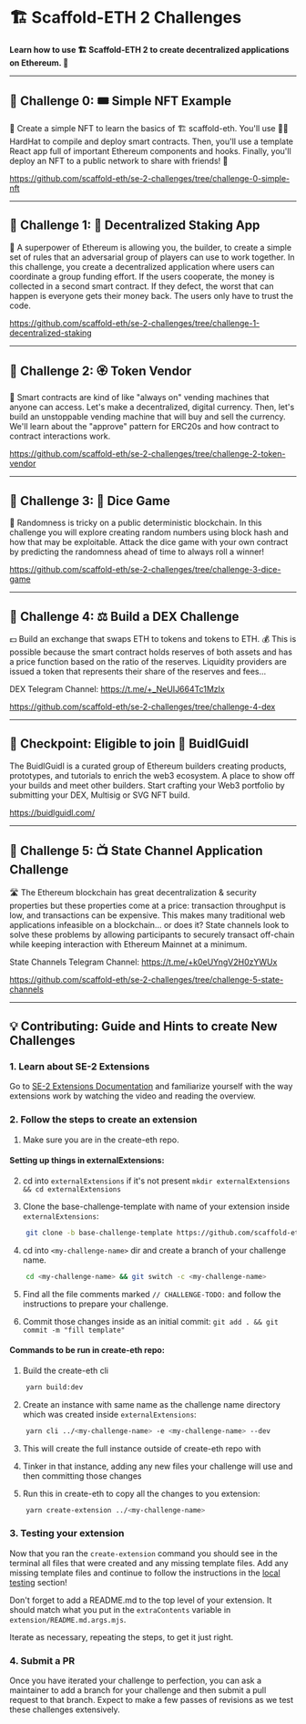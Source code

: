 # 🏗 Scaffold-ETH 2 Challenges

**Learn how to use 🏗 Scaffold-ETH 2 to create decentralized applications on Ethereum. 🚀**

---

## 🚩 Challenge 0: 🎟 Simple NFT Example

🎫 Create a simple NFT to learn the basics of 🏗 scaffold-eth. You'll use 👷‍♀️ HardHat to compile and deploy smart contracts. Then, you'll use a template React app full of important Ethereum components and hooks. Finally, you'll deploy an NFT to a public network to share with friends! 🚀

https://github.com/scaffold-eth/se-2-challenges/tree/challenge-0-simple-nft

---

## 🚩 Challenge 1: 🔏 Decentralized Staking App

🦸 A superpower of Ethereum is allowing you, the builder, to create a simple set of rules that an adversarial group of players can use to work together. In this challenge, you create a decentralized application where users can coordinate a group funding effort. If the users cooperate, the money is collected in a second smart contract. If they defect, the worst that can happen is everyone gets their money back. The users only have to trust the code.

https://github.com/scaffold-eth/se-2-challenges/tree/challenge-1-decentralized-staking

---

## 🚩 Challenge 2: 🏵 Token Vendor

🤖 Smart contracts are kind of like "always on" vending machines that anyone can access. Let's make a decentralized, digital currency. Then, let's build an unstoppable vending machine that will buy and sell the currency. We'll learn about the "approve" pattern for ERC20s and how contract to contract interactions work.

https://github.com/scaffold-eth/se-2-challenges/tree/challenge-2-token-vendor

---

## 🚩 Challenge 3: 🎲 Dice Game

🎰 Randomness is tricky on a public deterministic blockchain. In this challenge you will explore creating random numbers using block hash and how that may be exploitable. Attack the dice game with your own contract by predicting the randomness ahead of time to always roll a winner!

https://github.com/scaffold-eth/se-2-challenges/tree/challenge-3-dice-game

---

## 🚩 Challenge 4: ⚖️ Build a DEX Challenge

💵 Build an exchange that swaps ETH to tokens and tokens to ETH. 💰 This is possible because the smart contract holds reserves of both assets and has a price function based on the ratio of the reserves. Liquidity providers are issued a token that represents their share of the reserves and fees...

DEX Telegram Channel: https://t.me/+_NeUIJ664Tc1MzIx

https://github.com/scaffold-eth/se-2-challenges/tree/challenge-4-dex

---

## 🎉 Checkpoint: Eligible to join 🏰️ BuidlGuidl

The BuidlGuidl is a curated group of Ethereum builders creating products, prototypes, and tutorials to enrich the web3 ecosystem. A place to show off your builds and meet other builders. Start crafting your Web3 portfolio by submitting your DEX, Multisig or SVG NFT build.

https://buidlguidl.com/

---

## 🚩 Challenge 5: 📺 State Channel Application Challenge

🛣️ The Ethereum blockchain has great decentralization & security properties but these properties come at a price: transaction throughput is low, and transactions can be expensive. This makes many traditional web applications infeasible on a blockchain... or does it? State channels look to solve these problems by allowing participants to securely transact off-chain while keeping interaction with Ethereum Mainnet at a minimum.

State Channels Telegram Channel: https://t.me/+k0eUYngV2H0zYWUx

https://github.com/scaffold-eth/se-2-challenges/tree/challenge-5-state-channels

---

## 💡 Contributing: Guide and Hints to create New Challenges

### 1. Learn about SE-2 Extensions

Go to [SE-2 Extensions Documentation](https://docs.scaffoldeth.io/extensions/createExtensions) and familiarize yourself with the way extensions work by watching the video and reading the overview.

### 2. Follow the steps to create an extension

1. Make sure you are in the create-eth repo.

#### Setting up things in externalExtensions:

2. cd into `externalExtensions` if it's not present `mkdir externalExtensions && cd externalExtensions`

3. Clone the base-challenge-template with name of your extension inside `externalExtensions`:

```bash
    git clone -b base-challenge-template https://github.com/scaffold-eth/se-2-challenges.git <my-challenge-name>
```

4. cd into `<my-challenge-name>` dir and create a branch of your challenge name.

```bash
    cd <my-challenge-name> && git switch -c <my-challenge-name>
```

5. Find all the file comments marked `// CHALLENGE-TODO:` and follow the instructions to prepare your challenge.

6. Commit those changes inside as an initial commit: `git add . && git commit -m "fill template"`

#### Commands to be run in create-eth repo:

1. Build the create-eth cli

```bash
    yarn build:dev
```

2. Create an instance with same name as the challenge name directory which was created inside `externalExtensions`:

```bash
    yarn cli ../<my-challenge-name> -e <my-challenge-name> --dev
```

3. This will create the full instance outside of create-eth repo with <my-challenge-name>

4. Tinker in that instance, adding any new files your challenge will use and then committing those changes

5. Run this in create-eth to copy all the changes to you extension:

```bash
    yarn create-extension ../<my-challenge-name>
```

### 3. Testing your extension

Now that you ran the `create-extension` command you should see in the terminal all files that were created and any missing template files. Add any missing template files and continue to follow the instructions in the [local testing](https://docs.scaffoldeth.io/extensions/createExtensions#local-testing) section!

Don't forget to add a README.md to the top level of your extension. It should match what you put in the `extraContents` variable in `extension/README.md.args.mjs`.

Iterate as necessary, repeating the steps, to get it just right.

### 4. Submit a PR

Once you have iterated your challenge to perfection, you can ask a maintainer to add a branch for your challenge and then submit a pull request to that branch. Expect to make a few passes of revisions as we test these challenges extensively.
